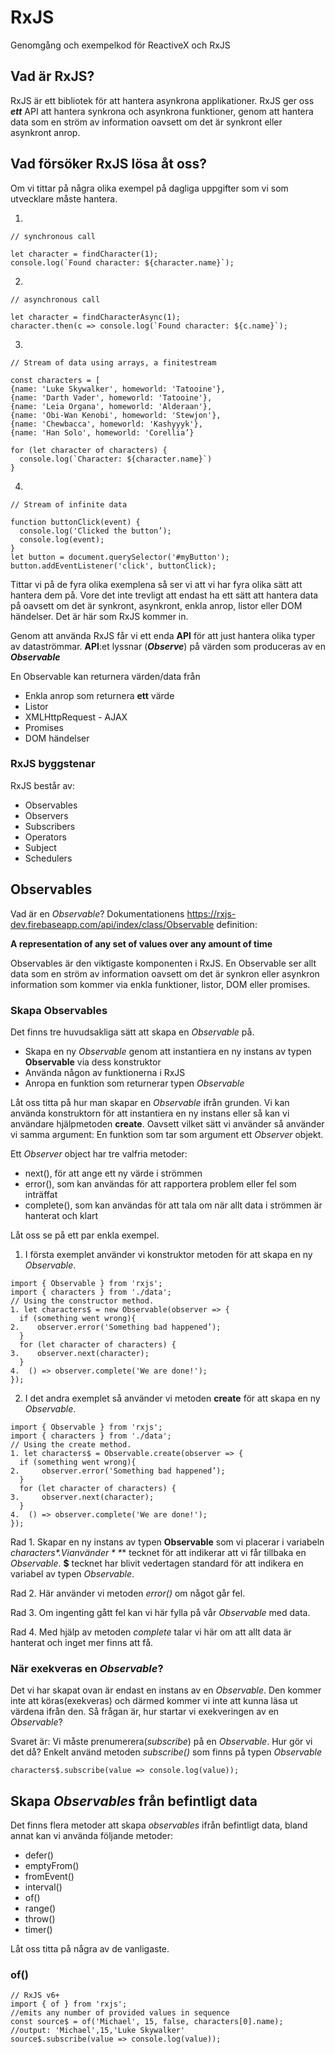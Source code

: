 # RxJS
Genomgång och exempelkod för ReactiveX och RxJS
## Vad är RxJS?
RxJS är ett bibliotek för att hantera asynkrona applikationer.
RxJS ger oss ***ett*** API att hantera synkrona och asynkrona funktioner, genom att hantera data som en ström av information oavsett om det är synkront eller asynkront anrop.
## Vad försöker RxJS lösa åt oss?
Om vi tittar på några olika exempel på dagliga uppgifter som vi som utvecklare måste hantera.

1.
```
// synchronous call

let character = findCharacter(1);
console.log(`Found character: ${character.name}`);
```
2.
```
// asynchronous call

let character = findCharacterAsync(1);
character.then(c => console.log(`Found character: ${c.name}`);
```
3.
```
// Stream of data using arrays, a finitestream

const characters = [
{name: 'Luke Skywalker', homeworld: 'Tatooine'},
{name: 'Darth Vader', homeworld: 'Tatooine'},
{name: 'Leia Organa', homeworld: 'Alderaan'},
{name: 'Obi-Wan Kenobi', homeworld: 'Stewjon'},
{name: 'Chewbacca', homeworld: 'Kashyyyk'},
{name: 'Han Solo', homeworld: 'Corellia’}

for (let character of characters) {
  console.log(`Character: ${character.name}`)
}
```

4.
```
// Stream of infinite data

function buttonClick(event) {
  console.log('Clicked the button’);
  console.log(event);
}
let button = document.querySelector('#myButton');
button.addEventListener('click', buttonClick);
```

Tittar vi på de fyra olika exemplena så ser vi att vi har fyra olika sätt att hantera dem på. Vore det inte trevligt att endast ha ett sätt att hantera data på oavsett om det är synkront, asynkront, enkla anrop, listor eller DOM händelser. Det är här som RxJS kommer in.

Genom att använda RxJS får vi ett enda **API** för att just hantera olika typer av dataströmmar. **API**:et lyssnar (***Observe***) på värden som produceras av en ***Observable***

En Observable kan returnera värden/data från
* Enkla anrop som returnera **ett** värde
* Listor
* XMLHttpRequest - AJAX
* Promises
* DOM händelser

### RxJS byggstenar
RxJS består av:
* Observables
* Observers
* Subscribers
* Operators
* Subject
* Schedulers

## Observables
Vad är en *Observable*?
Dokumentationens https://rxjs-dev.firebaseapp.com/api/index/class/Observable definition:

**A representation of any set of values over any amount of time**

Observables är den viktigaste komponenten i RxJS. En Observable ser allt data som en ström av information oavsett om det är synkron eller asynkron information som kommer via enkla funktioner, listor, DOM eller promises.

### Skapa Observables
Det finns tre huvudsakliga sätt att skapa en *Observable* på.
* Skapa en ny *Observable* genom att instantiera en ny instans av typen **Observable** via dess konstruktor
* Använda någon av funktionerna i RxJS
* Anropa en funktion som returnerar typen *Observable*

Låt oss titta på hur man skapar en *Observable* ifrån grunden.
Vi kan använda konstruktorn för att instantiera en ny instans eller så kan vi användare hjälpmetoden **create**. Oavsett vilket sätt vi använder så använder vi samma argument:
En funktion som tar som argument ett *Observer* objekt.

Ett *Observer* object har tre valfria metoder:
* next(), för att ange ett ny värde i strömmen
* error(), som kan användas för att rapportera problem eller fel som inträffat
* complete(), som kan användas för att tala om när allt data i strömmen är hanterat och klart

Låt oss se på ett par enkla exempel.
1. I första exemplet använder vi konstruktor metoden för att skapa en ny *Observable*.
```
import { Observable } from 'rxjs';
import { characters } from './data';
// Using the constructor method.
1. let characters$ = new Observable(observer => {
  if (something went wrong){
2.    observer.error('Something bad happened’);
  }
  for (let character of characters) {
3.    observer.next(character);
  }
4.  () => observer.complete('We are done!');
});
```
2. I det andra exemplet så använder vi metoden **create** för att skapa en ny *Observable*.
```
import { Observable } from 'rxjs';
import { characters } from './data';
// Using the create method.
1. let characters$ = Observable.create(observer => {
  if (something went wrong){
2.     observer.error('Something bad happened’);
  }
  for (let character of characters) {
3.     observer.next(character);
  }
4.  () => observer.complete('We are done!');
});
```
Rad 1. Skapar en ny instans av typen **Observable** som vi placerar i variabeln *characters$*. Vi använder **$** tecknet för att indikerar att vi får tillbaka en *Observable*. **$** tecknet har blivit vedertagen standard för att indikera en variabel av typen *Observable*.

Rad 2. Här använder vi metoden *error()* om något går fel.

Rad 3. Om ingenting gått fel kan vi här fylla på vår *Observable* med data.

Rad 4. Med hjälp av metoden *complete* talar vi här om att allt data är hanterat och inget mer finns att få.

### När exekveras en *Observable*?
Det vi har skapat ovan är endast en instans av en *Observable*. Den kommer inte att köras(exekveras) och därmed kommer vi inte att kunna läsa ut värdena ifrån den. Så frågan är, hur startar vi exekveringen av en *Observable*?

Svaret är: Vi måste prenumerera(*subscribe*) på en *Observable*.
Hur gör vi det då? Enkelt använd metoden *subscribe()* som finns på typen *Observable*

```
characters$.subscribe(value => console.log(value));
```

## Skapa *Observables* från befintligt data
Det finns flera metoder att skapa *observables* ifrån befintligt data, bland annat kan vi använda följande metoder:
* defer()
* emptyFrom()
* fromEvent()
* interval()
* of()
* range()
* throw()
* timer()

Låt oss titta på några av de vanligaste.

### of()

```
// RxJS v6+
import { of } from 'rxjs';
//emits any number of provided values in sequence
const source$ = of('Michael', 15, false, characters[0].name);
//output: 'Michael',15,'Luke Skywalker'
source$.subscribe(value => console.log(value));

```


